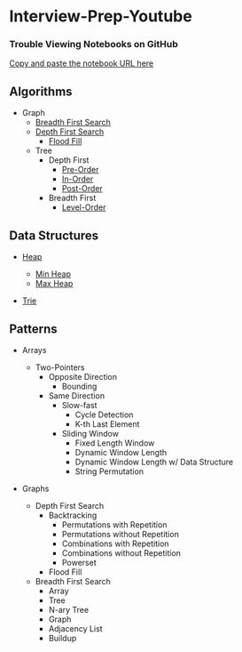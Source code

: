 # Interview-Prep-Youtube

### Trouble Viewing Notebooks on GitHub

[Copy and paste the notebook URL here](https://nbviewer.jupyter.org)

## Algorithms

* Graph
    * [Breadth First Search](https://en.wikipedia.org/wiki/Breadth-first_search)
    * [Depth First Search](https://en.wikipedia.org/wiki/Depth-first_search)
      * [Flood Fill](https://en.wikipedia.org/wiki/Flood_fill)
    * Tree
      * Depth First
        * [Pre-Order](https://en.wikipedia.org/wiki/Tree_traversal#Pre-order)
        * [In-Order](https://en.wikipedia.org/wiki/Tree_traversal#In-order)
        * [Post-Order](https://en.wikipedia.org/wiki/Tree_traversal#Post-order)
      * Breadth First
        * [Level-Order](https://en.wikipedia.org/wiki/Tree_traversal#Breadth-first_search)

## Data Structures

* [Heap](https://en.wikipedia.org/wiki/Heap_(data_structure))
    * [Min Heap](https://en.wikipedia.org/wiki/Min-max_heap)
    * [Max Heap](https://en.wikipedia.org/wiki/Min-max_heap)

* [Trie](https://en.wikipedia.org/wiki/Trie)

## Patterns

* Arrays
  * Two-Pointers
    * Opposite Direction
      * Bounding
    * Same Direction
      * Slow-fast
        * Cycle Detection
        * K-th Last Element
      * Sliding Window
        * Fixed Length Window
        * Dynamic Window Length
        * Dynamic Window Length w/ Data Structure
        * String Permutation


* Graphs
  * Depth First Search
    * Backtracking
      * Permutations with Repetition
      * Permutations without Repetition
      * Combinations with Repetition
      * Combinations without Repetition
      * Powerset
    * Flood Fill
  * Breadth First Search
    * Array
    * Tree
    * N-ary Tree
    * Graph
    * Adjacency List
    * Buildup